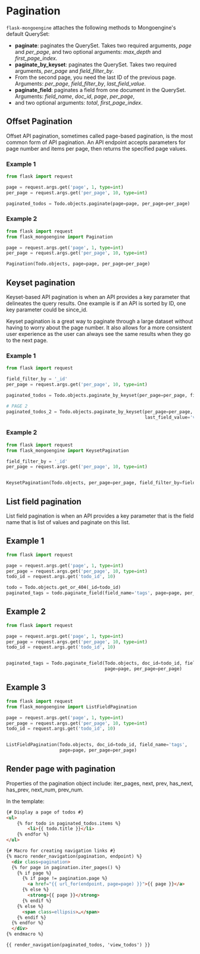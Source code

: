 # Pagination

`flask-mongoengine` attaches the following methods to Mongoengine's default QuerySet:

* **paginate**: paginates the QuerySet. Takes two required arguments, *page* and *per_page*,
 and two optional arguments: *max_depth* and *first_page_index*.
* **paginate_by_keyset**: paginates the QuerySet. Takes two required arguments,
*per_page* and *field_filter_by*.
* From the second page, you need the last ID of the previous page.
Arguments: *per_page*, *field_filter_by*, *last_field_value*.
* **paginate_field**: paginates a field from one document in the QuerySet.
Arguments: *field_name*, *doc_id*, *page*, *per_page*,
* and two optional arguments: *total*, *first_page_index*.

## Offset Pagination

Offset API pagination, sometimes called page-based pagination,
is the most common form of API pagination.
An API endpoint accepts parameters for page number and items per page,
then returns the specified page values.

### Example 1

```python
from flask import request

page = request.args.get('page', 1, type=int)
per_page = request.args.get('per_page', 10, type=int)

paginated_todos = Todo.objects.paginate(page=page, per_page=per_page)

```

### Example 2

```python
from flask import request
from flask_mongoengine import Pagination

page = request.args.get('page', 1, type=int)
per_page = request.args.get('per_page', 10, type=int)

Pagination(Todo.objects, page=page, per_page=per_page)

```

## Keyset pagination

Keyset-based API pagination is when an API provides a key parameter that
delineates the query results.
One example is if an API is sorted by ID, one key parameter could be since_id.

Keyset pagination is a great way to paginate through a large dataset
without having to worry about the page number.
It also allows for a more consistent user experience as the user can
always see the same results when they go to the next page.

### Example 1

```python
from flask import request

field_filter_by = '_id'
per_page = request.args.get('per_page', 10, type=int)

paginated_todos = Todo.objects.paginate_by_keyset(per_page=per_page, field_filter_by=field_filter_by)

# PAGE 2
paginated_todos_2 = Todo.objects.paginate_by_keyset(per_page=per_page, field_filter_by=field_filter_by,
                                                    last_field_value='value_of last page')
```

### Example 2

```python
from flask import request
from flask_mongoengine import KeysetPagination

field_filter_by = '_id'
per_page = request.args.get('per_page', 10, type=int)


KeysetPagination(Todo.objects, per_page=per_page, field_filter_by=field_filter_by)
```

## List field pagination

List field pagination is when an API provides a key parameter that is
the field name that is list of values and paginate on this list.

## Example 1

```python
from flask import request

page = request.args.get('page', 1, type=int)
per_page = request.args.get('per_page', 10, type=int)
todo_id = request.args.get('todo_id', 10)

todo = Todo.objects.get_or_404(_id=todo_id)
paginated_tags = todo.paginate_field(field_name='tags', page=page, per_page=per_page)
```

## Example 2

```python
from flask import request

page = request.args.get('page', 1, type=int)
per_page = request.args.get('per_page', 10, type=int)
todo_id = request.args.get('todo_id', 10)


paginated_tags = Todo.paginate_field(Todo.objects, doc_id=todo_id, field_name='tags',
                                     page=page, per_page=per_page)
```

## Example 3

```python
from flask import request
from flask_mongoengine import ListFieldPagination

page = request.args.get('page', 1, type=int)
per_page = request.args.get('per_page', 10, type=int)
todo_id = request.args.get('todo_id', 10)


ListFieldPagination(Todo.objects, doc_id=todo_id, field_name='tags',
                    page=page, per_page=per_page)
```

## Render page with pagination

Properties of the pagination object include: iter_pages, next, prev, has_next,
has_prev, next_num, prev_num.

In the template:

```html
{# Display a page of todos #}
<ul>
    {% for todo in paginated_todos.items %}
        <li>{{ todo.title }}</li>
    {% endfor %}
</ul>

{# Macro for creating navigation links #}
{% macro render_navigation(pagination, endpoint) %}
  <div class=pagination>
  {% for page in pagination.iter_pages() %}
    {% if page %}
      {% if page != pagination.page %}
        <a href="{{ url_for(endpoint, page=page) }}">{{ page }}</a>
      {% else %}
        <strong>{{ page }}</strong>
      {% endif %}
    {% else %}
      <span class=ellipsis>…</span>
    {% endif %}
  {% endfor %}
  </div>
{% endmacro %}

{{ render_navigation(paginated_todos, 'view_todos') }}
```
